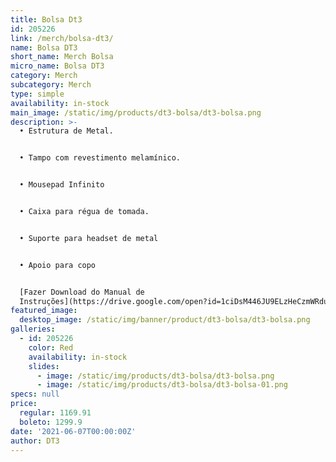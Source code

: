 ```yaml
---
title: Bolsa Dt3
id: 205226
link: /merch/bolsa-dt3/
name: Bolsa DT3
short_name: Merch Bolsa
micro_name: Bolsa DT3
category: Merch
subcategory: Merch
type: simple
availability: in-stock
main_image: /static/img/products/dt3-bolsa/dt3-bolsa.png
description: >-
  • Estrutura de Metal.


  • Tampo com revestimento melamínico.


  • Mousepad Infinito


  • Caixa para régua de tomada.


  • Suporte para headset de metal


  • Apoio para copo


  [Fazer Download do Manual de
  Instruções](https://drive.google.com/open?id=1ciDsM446JU9ELzHeCzmWRduGqkkbOzIM)
featured_image:
  desktop_image: /static/img/banner/product/dt3-bolsa/dt3-bolsa.png
galleries:
  - id: 205226
    color: Red
    availability: in-stock
    slides:
      - image: /static/img/products/dt3-bolsa/dt3-bolsa.png
      - image: /static/img/products/dt3-bolsa/dt3-bolsa-01.png
specs: null
price:
  regular: 1169.91
  boleto: 1299.9
date: '2021-06-07T00:00:00Z'
author: DT3
---
```

